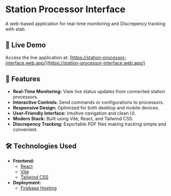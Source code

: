 # Station Processor Interface

A web-based application for real-time monitoring and Discrepency tracking with stati.

## 🚀 Live Demo

Access the live application at: [https://station-processor-interface.web.app/](https://station-processor-interface.web.app/)

## 🧰 Features

- **Real-Time Monitoring:** View live status updates from connected station processors.
- **Interactive Controls:** Send commands or configurations to processors.
- **Responsive Design:** Optimized for both desktop and mobile devices.
- **User-Friendly Interface:** Intuitive navigation and clean UI.
- **Modern Stack:** Built using Vite, React, and Tailwind CSS.
- **Discrepency Tracking:** Exportable PDF files making tracking simple and convenient.

## 🛠️ Technologies Used

- **Frontend:**
  - [React](https://reactjs.org/)
  - [Vite](https://vitejs.dev/)
  - [Tailwind CSS](https://tailwindcss.com/)
- **Deployment:**
  - [Firebase Hosting](https://firebase.google.com/)
